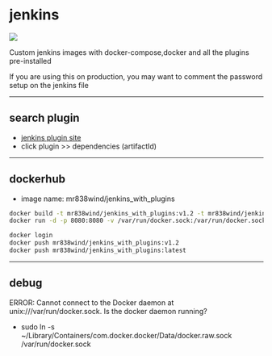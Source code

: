 # jenkins
![](https://i.imgur.com/UvE05Bs.png)


Custom jenkins images with docker-compose,docker and all the plugins pre-installed

If you are using this on production, you may want to comment the password setup on the jenkins file 

-----------------
## search plugin
- [jenkins plugin site](https://plugins.jenkins.io/)
- click plugin >> dependencies (artifactId)

-----------------
## dockerhub
- image name: mr838wind/jenkins_with_plugins

```sh
docker build -t mr838wind/jenkins_with_plugins:v1.2 -t mr838wind/jenkins_with_plugins:latest .
docker run -d -p 8080:8080 -v /var/run/docker.sock:/var/run/docker.sock mr838wind/jenkins_with_plugins:latest

docker login
docker push mr838wind/jenkins_with_plugins:v1.2
docker push mr838wind/jenkins_with_plugins:latest
```

-----------------
## debug

ERROR: Cannot connect to the Docker daemon at unix:///var/run/docker.sock. Is the docker daemon running?
- sudo ln -s ~/Library/Containers/com.docker.docker/Data/docker.raw.sock /var/run/docker.sock

